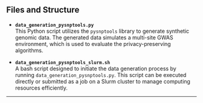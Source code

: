 ## Files and Structure

- **`data_generation_pysnptools.py`**  
  This Python script utilizes the `pysnptools` library to generate synthetic genomic data. The generated data simulates a multi-site GWAS environment, which is used to evaluate the privacy-preserving algorithms.

- **`data_generation_pysnptools_slurm.sh`**  
  A bash script designed to initiate the data generation process by running `data_generation_pysnptools.py`. This script can be executed directly or submitted as a job on a Slurm cluster to manage computing resources efficiently.

---
